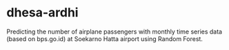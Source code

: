 # dhesa-ardhi
Predicting the number of airplane passengers with monthly time series data (based on bps.go.id) at Soekarno Hatta airport using Random Forest.
